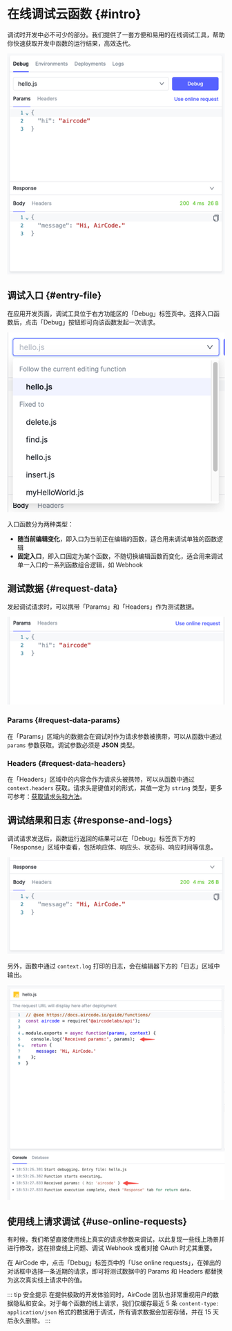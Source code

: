 # 在线调试云函数 {#intro}

调试时开发中必不可少的部分。我们提供了一套方便和易用的在线调试工具，帮助你快速获取开发中函数的运行结果，高效迭代。

![](_images/debug/1668077402552.png)

## 调试入口 {#entry-file}

在应用开发页面，调试工具位于右方功能区的「Debug」标签页中。选择入口函数后，点击「Debug」按钮即可向该函数发起一次请求。

![](_images/debug/1668077421552.png)

入口函数分为两种类型：
- **随当前编辑变化**，即入口为当前正在编辑的函数，适合用来调试单独的函数逻辑
- **固定入口**，即入口固定为某个函数，不随切换编辑函数而变化，适合用来调试单一入口的一系列函数组合逻辑，如 Webhook

## 测试数据 {#request-data}

发起调试请求时，可以携带「Params」和「Headers」作为测试数据。

![](_images/debug/1668077475497.png)

### Params {#request-data-params}

在「Params」区域内的数据会在调试时作为请求参数被携带，可以从函数中通过 `params` 参数获取。调试参数必须是 **JSON** 类型。

### Headers {#request-data-headers}

在「Headers」区域中的内容会作为请求头被携带，可以从函数中通过 `context.headers` 获取。请求头是键值对的形式，其值一定为 `string` 类型，更多可参考：[获取请求头和方法](/guide/functions/request-header-and-method.html)。

## 调试结果和日志 {#response-and-logs}

调试请求发送后，函数运行返回的结果可以在「Debug」标签页下方的「Response」区域中查看，包括响应体、响应头、状态码、响应时间等信息。

![](_images/debug/1668077519349.png)

另外，函数中通过 `context.log` 打印的日志，会在编辑器下方的「日志」区域中输出。

![](_images/debug/1668077743208.png)

## 使用线上请求调试 {#use-online-requests}

有时候，我们希望直接使用线上真实的请求参数来调试，以此复现一些线上场景并进行修改，这在排查线上问题、调试 Webhook 或者对接 OAuth 时尤其重要。

在 AirCode 中，点击「Debug」标签页中的「Use online requests」，在弹出的对话框中选择一条近期的请求，即可将测试数据中的 Params 和 Headers 都替换为这次真实线上请求中的值。

::: tip 安全提示
在提供极致的开发体验同时，AirCode 团队也非常重视用户的数据隐私和安全。对于每个函数的线上请求，我们仅缓存最近 5 条 `content-type: application/json` 格式的数据用于调试，所有请求数据会加密存储，并在 15 天后永久删除。
:::
